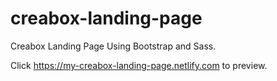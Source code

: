 # creabox-landing-page
Creabox Landing Page Using Bootstrap and Sass.

Click https://my-creabox-landing-page.netlify.com to preview.
